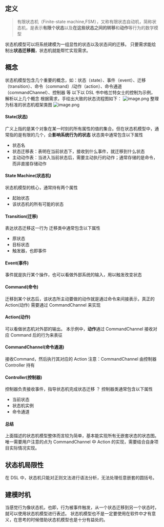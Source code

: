 ## 定义

> 有限状态机（Finite-state machine,FSM），又称有限状态自动机，简称状态机，是表示**有限个状态**以及**在这些状态之间的转移**和**动作**等行为的数学模型

状态机模型可以将系统建模为一组显性的状态以及状态间的迁移。 只要需求能绘制出**状态迁移图**，状态机就能帮忙实现需求。

## 概念

状态机模型包含几个重要的概念，如：状态（state）、事件（event）、迁移（transition）、命令（command）/动作（action）、命令通道（commandChannel）、控制器 等
以下以 DSL 书中格兰特女士的控制为示例，解析以上几个概念
根据需求，手绘出大致的状态流程图如下：
![image.png](https://cdn.nlark.com/yuque/0/2022/png/1774803/1662969314141-24f3fdd1-760b-4412-b963-1a7e15c1026a.png#clientId=u860dc3f6-a3c0-4&crop=0&crop=0&crop=1&crop=1&from=paste&height=460&id=u19a63d2d&margin=%5Bobject%20Object%5D&name=image.png&originHeight=1108&originWidth=1406&originalType=binary&ratio=1&rotation=0&showTitle=false&size=218207&status=done&style=shadow&taskId=u30113f88-85cf-457a-ab1f-63c69ab7e49&title=&width=584)
整理为标准的状态机框架类图
![image.png](https://cdn.nlark.com/yuque/0/2022/png/1774803/1662970367222-e3dcffed-e085-41e9-b877-6bd48367760d.png#clientId=u1ae2adb4-115d-4&crop=0&crop=0&crop=1&crop=1&from=paste&height=378&id=u5d3f768f&margin=%5Bobject%20Object%5D&name=image.png&originHeight=756&originWidth=1344&originalType=binary&ratio=1&rotation=0&showTitle=false&size=104970&status=done&style=shadow&taskId=uc8943923-2f7a-4843-b3c0-9bd52f37a47&title=&width=672)

#### State(状态)

广义上指的是某个对象在某一时刻的所有属性的值的集合。但在状态机模型中，通常指的是有限的几个，会**影响系统行为的状态**
状态类中通常包含以下属性

- 状态名
- 状态迁移表：表明在当前状态下，接收到什么事件，就迁移到什么状态
- 主动动作表：当进入当前状态后，需要主动执行的动作；通常存储的是命令，而非直接存储动作

#### State Machine(状态机)

状态机模型的核心，通常持有两个属性

- 起始状态
- 该状态机的所有可能的状态

#### Transition(迁移)

表达状态迁移这一行为
迁移类中通常包含以下属性

- 原状态
- 目标状态
- 触发器，也即事件

#### Event(事件)

事件就是执行某个操作，也可以看做外部系统的输入，用以触发改变状态

#### Command(命令)

迁移到某个状态后，该状态所主动要做的动作就是通过命令来间接表示，真正的 Action(动作) 需要通过 CommandChannel 来实现

#### Action(动作)

可以看做状态机对外部的输出。
本示例中，**动作**通过 CommandChannel 接收对应 Command 后的行为来表征

#### CommandChannel(命令通道)

接收Command，然后执行其对应的 Action
注意：CommandChannel 由控制器 Controller 持有

#### Controller(控制器)

控制器负责接收事件，指导状态机完成状态迁移 ？
控制器类通常包含以下属性

- 当前状态
- 状态机实例
- 命令通道

#### 总结

上面描述的状态机模型整体而言较为简单，基本能实现所有无嵌套状态的状态图。唯一需要用户注意的点为 CommandChannel 中 Action 的实现，需要结合自身项目实际情况实现。

## 状态机局限性

在 DSL 中，状态机只能对正则文法进行语法分析，无法处理任意嵌套的圆括号。

## 建模时机

当感觉行为像状态机，也即，行为被事件触发，从一个状态迁移到另一个状态时，就可以使用状态机模型进行表述。
状态机模型也不是一定要使用在软件中才有意义，在思考的时候借助状态机模型也是十分有益处的。